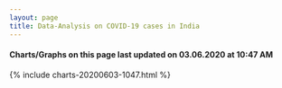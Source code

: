 ```yaml
---
layout: page
title: Data-Analysis on COVID-19 cases in India
---
```

#### Charts/Graphs on this page last updated on 03.06.2020 at 10:47 AM
{% include charts-20200603-1047.html %}